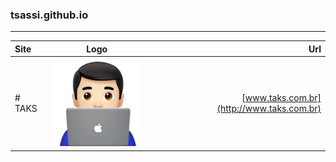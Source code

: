 

### tsassi.github.io

---



| Site    | Logo | Url     |
| :---        |    :----:   |          ---: |
| # TAKS      | ![TAKS](/img/notebook.png)       | [www.taks.com.br](http://www.taks.com.br)  |



